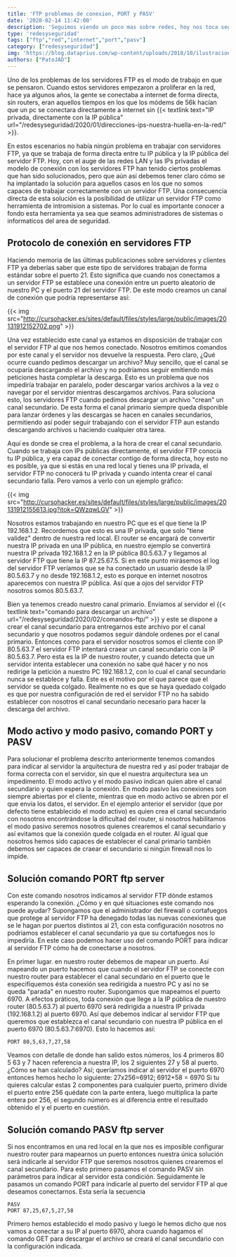 ```yaml
---
title: 'FTP problemas de conexion, PORT y PASV'
date: '2020-02-14 11:42:00'
description: 'Seguimos viendo un poco mas sobre redes, hoy nos toca seguir nadando en FTP para conocer sus problemas de conexion, PORT y PASV'
type: 'redesyseguridad'
tags: ["ftp","red","internet","port","pasv"]
category: ["redesyseguridad"]
img: 'https://blog.dataprius.com/wp-content/uploads/2018/10/ilustracion-ftp.jpg'
authors: ["PatoJAD"]
---
```


Uno de los problemas de los servidores FTP es el modo de trabajo en que se pensaron. Cuando estos servidores empezaron a proliferar en la red, hace ya algunos años, la gente se conectaba a internet de forma directa, sin routers, eran aquellos tiempos en los que los módems de 56k hacían que un pc se conectara directamente a internet sin {{< textlink text="IP privada, directamente con la IP pública" url="/redesyseguridad/2020/01/direcciones-ips-nuestra-huella-en-la-red/" >}}.

En estos escenarios no había ningún problema en trabajar con servidores FTP, ya que se trabaja de forma directa entre tu IP pública y la IP pública del servidor FTP. Hoy, con el auge de las redes LAN y las IPs privadas el modelo de conexión con los servidores FTP han tenido ciertos problemas que han sido solucionados, pero que aún así debemos tener claro cómo se ha implantado la solución para aquellos casos en los que no somos capaces de trabajar correctamente con un servidor FTP. Una consecuencia directa de esta solución es la posibilidad de utilizar un servidor FTP como herramienta de intromision a sistemas. Por lo cual es importante conocer a fondo esta herramienta ya sea que seamos administradores de sistemas o informaticos del area de seguridad.




## Protocolo de conexión en servidores FTP



Haciendo memoria de las últimas publicaciones sobre servidores y clientes FTP ya deberías saber que este tipo de servidores trabajan de forma estándar sobre el puerto 21. Esto significa que cuando nos conectamos a un servidor FTP se establece una conexión entre un puerto aleatorio de nuestro PC y el puerto 21 del servidor FTP. De este modo creamos un canal de conexión que podría representarse así:


{{< img src="http://cursohacker.es/sites/default/files/styles/large/public/images/20131912152702.png" >}}


Una vez establecido este canal ya estamos en disposición de trabajar con el servidor FTP al que nos hemos conectado. Nosotros emitimos comandos por este canal y el servidor nos devuelve la respuesta. Pero claro, ¿Qué ocurre cuando pedimos descargar un archivo? Muy sencillo, que el canal se ocuparía descargando el archivo y no podríamos seguir emitiendo más peticiones hasta completar la descarga. Esto es un problema que nos impediría trabajar en paralelo, poder descargar varios archivos a la vez o navegar por el servidor mientras descargamos archivos. Para soluciona esto, los servidores FTP cuando pedimos descargar un archivo "crean" un canal secundario. De esta forma el canal primario siempre queda disponible para lanzar órdenes y las descargas se hacen en canales secundarios, permitiendo así poder seguir trabajando con el servidor FTP aun estando descargando archivos u haciendo cualquier otra tarea.



Aquí es donde se crea el problema, a la hora de crear el canal secundario. Cuando se trabaja con IPs públicas directamente, el servidor FTP conocía tu IP pública, y era capaz de conectar contigo de forma directa, hoy esto no es posible, ya que si estás en una red local y tienes una IP privada, el servidor FTP no conocerá tu IP privada y cuando intenta crear el canal secundario falla. Pero vamos a verlo con un ejemplo gráfico:


{{< img src="http://cursohacker.es/sites/default/files/styles/large/public/images/20131912155613.jpg?itok=QWzqwLGV" >}}


Nosotros estamos trabajando en nuestro PC que es el que tiene la IP 192.168.1.2. Recordemos que esto es una IP privada, que solo "tiene validez" dentro de nuestra red local. El router se encargará de convertir nuestra IP privada en una IP pública, en nuestro ejemplo se convertirá nuestra IP privada 192.168.1.2 en la IP pública 80.5.63.7 y llegamos al servidor FTP que tiene la IP 87.25.67.5. Si en este punto mirásemos el log del servidor FTP veríamos que se ha conectado un usuario desde la IP 80.5.63.7 y no desde 192.168.1.2, esto es porque en internet nosotros aparecemos con nuestra IP pública. Así que a ojos del servidor FTP nosotros somos 80.5.63.7.



Bien ya tenemos creado nuestro canal primario. Enviamos al servidor el {{< textlink text="comando para descargar un archivo" url="/redesyseguridad/2020/02/comandos-ftp/" >}} y este se dispone a crear el canal secundario para entregarnos este archivo por el canal secundario y que nosotros podamos seguir dándole ordenes por el canal primario. Entonces como para el servidor nosotros somos el cliente con IP 80.5.63.7 el servidor FTP intentará craear un canal secundario con la IP 80.5.63.7. Pero esta es la IP de nuestro router, y cuando detecta que un servidor intenta establecer una conexión no sabe qué hacer y no nos redirige la petición a nuestro PC 192.168.1.2, con lo cual el canal secundario nunca se establece y falla. Este es el motivo por el que parece que el servidor se queda colgado. Realmente no es que se haya quedado colgado es que por nuestra configuración de red el servidor FTP no ha sabido establecer con nosotros el canal secundario necesario para hacer la descarga del archivo.




## Modo activo y modo pasivo, comando PORT y PASV



Para solucionar el problema descrito anteriormente tenemos comandos para indicar al servidor la arquitectura de nuestra red y así poder trabajar de forma correcta con el servidor, sin que el nuestra arquitectura sea un impedimento. El modo activo y el modo pasivo indican quien abre el canal secundario y quien espera la conexión. En modo pasivo las conexiones son siempre abiertas por el cliente, mientras que en modo activo se abren por el que envía los datos, el servidor. En el ejemplo anterior el servidor (que por defecto tiene establecido el modo activo) es quien crea el canal secundario con nosotros encontrándose la dificultad del router, si nosotros habilitamos el modo pasivo seremos nosotros quienes crearemos el canal secundario y así evitamos que la conexión quede colgada en el router. Al igual que nosotros hemos sido capaces de establecer el canal primario también debemos ser capaces de craear el secundario si ningún firewall nos lo impide.




## Solución comando PORT ftp server



Con este comando nosotros indicamos al servidor FTP dónde estamos esperando la conexión. ¿Cómo y en qué situaciones este comando nos puede ayudar? Supongamos que el administrador del firewall o cortafuegos que protege al servidor FTP ha denegado todas las nuevas conexiones que se le hagan por puertos distintos al 21, con esta configuración nosotros no podriamos establecer el canal secundario ya que su cortafuegos nos lo impediría. En este caso podemos hacer uso del comando PORT para indicar al servidor FTP cómo ha de conectarse a nosotros.



En primer lugar. en nuestro router debemos de mapear un puerto. Así mapeando un puerto hacemos que cuando el servidor FTP se conecte con nuestro router para establecer el canal secundario en el puerto que le especifiquemos ésta conexión sea redirigida a nuestro PC y así no se queda "parada" en nuestro router. Supongamos que mapeamos el puerto 6970. A efectos práticos, toda conexión que llege a la IP pública de nuestro router (80.5.63.7) al puerto 6970 será redirigida a nuestra IP privada (192.168.1.2) al puerto 6970. Así que debemos indicar al servidor FTP que queremos que establezca el canal secundario con nuestra IP pública en el puerto 6970 (80.5.63.7:6970). Esto lo hacemos así:



    PORT 80,5,63,7,27,58



Veamos con detalle de donde han salido estos números, los 4 primeros 80 5 63 y 7 hacen referencia a nuestra IP, los 2 siguientes 27 y 58 al puerto. ¿Cómo se han calculado? Así; queríamos indicar al servidor el puerto 6970 entonces hemos hecho lo siguiente: 27x256=6912; 6912+58 = 6970 Si tu quieres calcular estas 2 componentes para cualquier puerto, primero divide el puerto entre 256 quédate con la parte entera, luego multiplica la parte entera por 256, el segundo número es al diferencia entre el resultado obtenido el y el puerto en cuestión.




## Solución comando PASV ftp server



Si nos encontramos en una red local en la que nos es imposible configurar nuestro router para mapearnos un puerto entonces nuestra única solución será indicarle al servidor FTP que seremos nosotros quienes crearemos el canal secundario. Para esto primero pasamos el comando PASV sin parámetros para indicar al servidor esta condición. Seguidamente le pasamos un comando PORT para indicarle al puerto del servidor FTP al que deseamos conectarnos. Esta sería la secuencia



    PASV
    PORT 87,25,67,5,27,58



Primero hemos establecido el modo pasivo y luego le hemos dicho que nos vamos a conectar a su IP al puerto 6970, ahora cuando hagamos el comando GET para descargar el archivo se creará el canal secundario con la configuración indicada.

